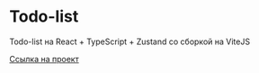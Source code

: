 # Todo-list

Todo-list на React + TypeScript + Zustand со сборкой на ViteJS

[Ссылка на проект](https://roobyroid.github.io/todo-list/)